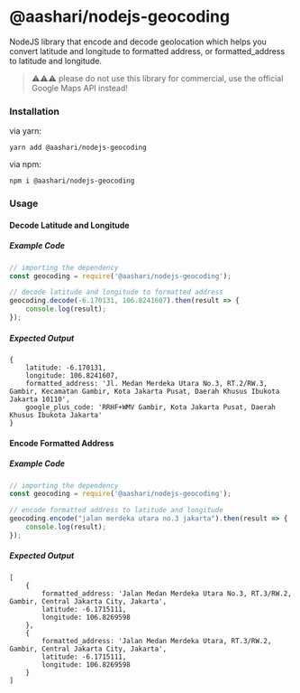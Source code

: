 # @aashari/nodejs-geocoding

NodeJS library that encode and decode geolocation which helps you convert latitude and longitude to formatted address, or formatted_address to latitude and longitude.

> ⚠️⚠️⚠️ please do not use this library for commercial, use the official Google Maps API instead!

### Installation
via yarn:

```
yarn add @aashari/nodejs-geocoding
```

via npm:

```
npm i @aashari/nodejs-geocoding
```

### Usage

#### Decode Latitude and Longitude

##### Example Code
```javascript
// importing the dependency
const geocoding = require('@aashari/nodejs-geocoding');

// decode latitude and longitude to formatted address
geocoding.decode(-6.170131, 106.8241607).then(result => {
    console.log(result);
});
```

##### Expected Output
```
{
    latitude: -6.170131,
    longitude: 106.8241607,
    formatted_address: 'Jl. Medan Merdeka Utara No.3, RT.2/RW.3, Gambir, Kecamatan Gambir, Kota Jakarta Pusat, Daerah Khusus Ibukota Jakarta 10110',
    google_plus_code: 'RRHF+WMV Gambir, Kota Jakarta Pusat, Daerah Khusus Ibukota Jakarta'
}
```

#### Encode Formatted Address

##### Example Code
```javascript
// importing the dependency
const geocoding = require('@aashari/nodejs-geocoding');

// encode formatted address to latitude and longitude
geocoding.encode("jalan merdeka utara no.3 jakarta").then(result => {
    console.log(result);
});
```

##### Expected Output
```
[
    {
        formatted_address: 'Jalan Medan Merdeka Utara No.3, RT.3/RW.2, Gambir, Central Jakarta City, Jakarta',
        latitude: -6.1715111,
        longitude: 106.8269598
    },
    {
        formatted_address: 'Jalan Medan Merdeka Utara, RT.3/RW.2, Gambir, Central Jakarta City, Jakarta',
        latitude: -6.1715111,
        longitude: 106.8269598
    }
]
```
